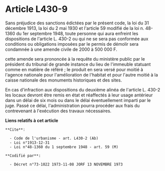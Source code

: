 # Article L430-9

Sans préjudice des sanctions édictées par le présent code, la loi du 31 décembre 1913, la loi du 2 mai 1930 et l'article 59
modifié de la loi n. 48-1360 du 1er septembre 1948, toute personne qui aura enfreint les dispositions de l'article L. 430-2
ou qui ne se sera pas conformée aux conditions ou obligations imposées par le permis de démolir sera condamnée à une amende
civile de 2000 à 500 000 F.

cette amende sera prononcée à la requête du ministère public par le président du tribunal de grande instance du lieu de
l'immeuble statuant comme en matière de référé ; le produit en sera versé pour moitié à l'agence nationale pour
l'amélioration de l'habitat et pour l'autre moitié à la caisse nationale des monuments historiques et des sites.

En cas d'infraction aux dispositions du deuxième alinéa de l'article L. 430-2 les locaux devront être remis en état et
réaffectés à leur usage antérieur dans un délai de six mois ou dans le délai éventuellement imparti par le juge. Passé ce
délai, l'administration pourra procéder aux frais du contrevenant à l'exécution des travaux nécessaires.

**Liens relatifs à cet article**

	**Cite**:

	  - Code de l'urbanisme - art. L430-2 (Ab)
	  - Loi n°1913-12-31
	  - Loi n°48-1360 du 1 septembre 1948 - art. 59 (M)

	**Codifié par**:

	  - Décret n°73-1022 1973-11-08 JORF 13 NOVEMBRE 1973
